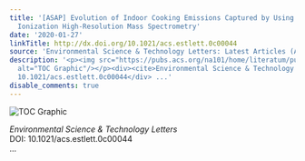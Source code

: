 ```yaml
---
title: '[ASAP] Evolution of Indoor Cooking Emissions Captured by Using Secondary Electrospray
  Ionization High-Resolution Mass Spectrometry'
date: '2020-01-27'
linkTitle: http://dx.doi.org/10.1021/acs.estlett.0c00044
source: 'Environmental Science & Technology Letters: Latest Articles (ACS Publications)'
description: '<p><img src="https://pubs.acs.org/na101/home/literatum/publisher/achs/journals/content/estlcu/0/estlcu.ahead-of-print/acs.estlett.0c00044/20200127/images/medium/ez0c00044_0004.gif"
  alt="TOC Graphic"/></p><div><cite>Environmental Science & Technology Letters</cite></div><div>DOI:
  10.1021/acs.estlett.0c00044</div> ...'
disable_comments: true
---
```

<p><img src="https://pubs.acs.org/na101/home/literatum/publisher/achs/journals/content/estlcu/0/estlcu.ahead-of-print/acs.estlett.0c00044/20200127/images/medium/ez0c00044_0004.gif" alt="TOC Graphic"/></p><div><cite>Environmental Science & Technology Letters</cite></div><div>DOI: 10.1021/acs.estlett.0c00044</div> ...